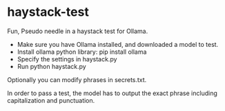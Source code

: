 # haystack-test

Fun, Pseudo needle in a haystack test for Ollama.

* Make sure you have Ollama installed, and downloaded a model to test.
* Install ollama python library: pip install ollama
* Specify the settings in haystack.py
* Run python haystack.py

Optionally you can modify phrases in secrets.txt.

In order to pass a test, the model has to output the exact phrase including capitalization and punctuation.